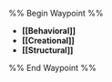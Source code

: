 %% Begin Waypoint %%
- **[[Behavioral]]**
- **[[Creational]]**
- **[[Structural]]**

%% End Waypoint %%
